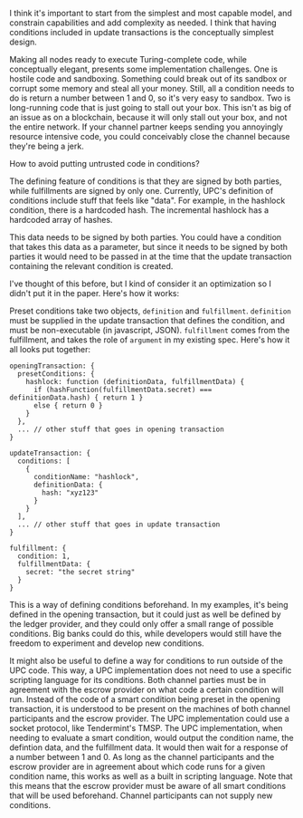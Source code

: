 I think it's important to start from the simplest and most capable model, and constrain capabilities and add complexity as needed. I think that having conditions included in update transactions is the conceptually simplest design.

Making all nodes ready to execute Turing-complete code, while conceptually elegant, presents some implementation challenges. One is hostile code and sandboxing. Something could break out of its sandbox or corrupt some memory and steal all your money. Still, all a condition needs to do is return a number between 1 and 0, so it's very easy to sandbox. Two is long-running code that is just going to stall out your box. This isn't as big of an issue as on a blockchain, because it will only stall out your box, and not the entire network. If your channel partner keeps sending you annoyingly resource intensive code, you could conceivably close the channel because they're being a jerk.

How to avoid putting untrusted code in conditions?

The defining feature of conditions is that they are signed by both parties, while fulfillments are signed by only one. Currently, UPC's definition of conditions include stuff that feels like "data". For example, in the hashlock condition, there is a hardcoded hash. The incremental hashlock has a hardcoded array of hashes.

This data needs to be signed by both parties. You could have a condition that takes this data as a parameter, but since it needs to be signed by both parties it would need to be passed in at the time that the update transaction containing the relevant condition is created.

I've thought of this before, but I kind of consider it an optimization so I didn't put it in the paper. Here's how it works:

Preset conditions take two objects, `definition` and `fulfillment`. `definition` must be supplied in the update transaction that defines the condition, and must be non-executable (in javascript, JSON).
`fulfillment` comes from the fulfillment, and takes the role of `argument` in my existing spec. Here's how it all looks put together:

    openingTransaction: {
      presetConditions: {
        hashlock: function (definitionData, fulfillmentData) {
          if (hashFunction(fulfillmentData.secret) === definitionData.hash) { return 1 }
          else { return 0 }
        }
      },
      ... // other stuff that goes in opening transaction
    }

    updateTransaction: {
      conditions: [
        {
          conditionName: "hashlock",
          definitionData: {
            hash: "xyz123"
          }
        }
      ],
      ... // other stuff that goes in update transaction
    }

    fulfillment: {
      condition: 1,
      fulfillmentData: {
        secret: "the secret string"
      }
    }

This is a way of defining conditions beforehand. In my examples, it's being defined in the opening transaction, but it could just as well be defined by the ledger provider, and they could only offer a small range of possible conditions. Big banks could do this, while developers would still have the freedom to experiment and develop new conditions.

It might also be useful to define a way for conditions to run outside of the UPC code. This way, a UPC implementation does not need to use a specific scripting language for its conditions. Both channel parties must be in agreement with the escrow provider on what code a certain condition will run. Instead of the code of a smart condition being preset in the opening transaction, it is understood to be present on the machines of both channel participants and the escrow provider. The UPC implementation could use a socket protocol, like Tendermint's TMSP. The UPC implementation, when needing to evaluate a smart condition, would output the condition name, the defintion data, and the fulfillment data. It would then wait for a response of a number between 1 and 0. As long as the channel participants and the escrow provider are in agreement about which code runs for a given condition name, this works as well as a built in scripting language. Note that this means that the escrow provider must be aware of all smart conditions that will be used beforehand. Channel participants can not supply new conditions.